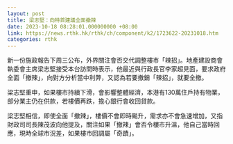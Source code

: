 ```yaml
---
layout: post
title: 梁志堅：向特首建議全面撤辣
date: 2023-10-18 08:28:01.000000000 +08:00
link: https://news.rthk.hk/rthk/ch/component/k2/1723622-20231018.htm
categories: rthk
---
```


新一份施政報告下周三公布，外界關注會否交代調整樓市「辣招」。地產建設商會執委會主席梁志堅接受本台訪問時表示，他最近與行政長官李家超見面，要求政府全面「撤辣」，向對方分析當中利弊，又認為若要撤銷「辣招」，就要全撤。

梁志堅重申，如果樓市持續下滑，會影響整體經濟，本港有130萬住戶持有物業，部分業主仍在供款，若樓價再跌，擔心銀行會收回貸款。

梁志堅相信，即使全面「撤辣」，樓價不會即時飈升，需求亦不會急速增加，又指財政司司長陳茂波向他提及，關注如果「撤辣」會否令樓市升溫，他自己當時回應，現時全球市況差，如果樓市回調屬「奇蹟」。
